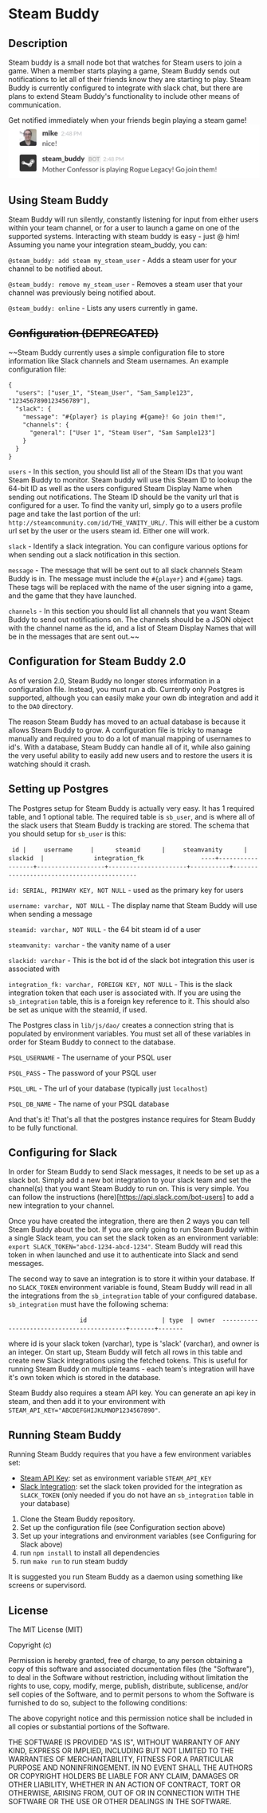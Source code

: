 # Steam Buddy

## Description
Steam buddy is a small node bot that watches for Steam users to join a game. When a member starts playing a game, Steam Buddy sends out notifications to let all of their friends know they are starting to play. Steam Buddy is currently configured to integrate with slack chat, but there are plans to extend Steam Buddy's functionality to include other means of communication.

Get notified immediately when your friends begin playing a steam game!
![Steam Buddy Screenshot](/img/steam_buddy.png)

## Using Steam Buddy
Steam Buddy will run silently, constantly listening for input from either users within your team channel, or for a user to launch a game on one of the supported systems. Interacting with steam buddy is easy - just @ him! Assuming you name your integration steam_buddy, you can:

`@steam_buddy: add steam my_steam_user` - Adds a steam user for your channel to be notified about.

`@steam_buddy: remove my_steam_user` - Removes a steam user that your channel was previously being notified about.

`@steam_buddy: online` - Lists any users currently in game.

## ~~Configuration (DEPRECATED)~~
~~Steam Buddy currently uses a simple configuration file to store information like Slack channels and Steam usernames. An example configuration file:

    {
      "users": ["user_1", "Steam_User", "Sam_Sample123", "1234567890123456789"],
	  "slack": {
	    "message": "#{player} is playing #{game}! Go join them!",
	    "channels": {
		  "general": ["User 1", "Steam User", "Sam Sample123"]
	    }
	  }	
	}

`users` - In this section, you should list all of the Steam IDs that you want Steam Buddy to monitor. Steam buddy will use this Steam ID to lookup the 64-bit ID as well as the users configured Steam Display Name when sending out notifications. The Steam ID should be the vanity url that is configured for a user. To find the vanity url, simply go to a users profile page and take the last portion of the url: `http://steamcommunity.com/id/THE_VANITY_URL/`. This will either be a custom url set by the user or the users steam id. Either one will work.

`slack` - Identify a slack integration. You can configure various options for when sending out a slack notification in this section.

  `message` - The message that will be sent out to all slack channels Steam Buddy is in. The message must include the `#{player}` and `#{game}` tags. These tags will be replaced with the name of the user signing into a game, and the game that they have launched.

  `channels` - In this section you should list all channels that you want Steam Buddy to send out notifications on. The channels should be a JSON object with the channel name as the id, and a list of Steam Display Names that will be in the messages that are sent out.~~

## Configuration for Steam Buddy 2.0
As of version 2.0, Steam Buddy no longer stores information in a configuration file. Instead, you must run a db. Currently only Postgres is supported, although you can easily make your own db integration and add it to the `DAO` directory.

The reason Steam Buddy has moved to an actual database is because it allows Steam Buddy to grow. A configuration file is tricky to manage manually and required you to do a lot of manual mapping of usernames to id's. With a database, Steam Buddy can handle all of it, while also gaining the very useful ability to easily add new users and to restore the users it is watching should it crash.

## Setting up Postgres
The Postgres setup for Steam Buddy is actually very easy. It has 1 required table, and 1 optional table. The required table is `sb_user`, and is where all of the slack users that Steam Buddy is tracking are stored. The schema that you should setup for `sb_user` is this:

` id |     username     |      steamid      |     steamvanity      |  slackid  |              integration_fk               
----+------------------+-------------------+----------------------+-----------+-------------------------------------------`


`id: SERIAL, PRIMARY KEY, NOT NULL` - used as the primary key for users

`username: varchar, NOT NULL` - The display name that Steam Buddy will use when sending a message

`steamid: varchar, NOT NULL` - the 64 bit steam id of a user

`steamvanity: varchar` - the vanity name of a user

`slackid: varchar` - This is the bot id of the slack bot integration this user is associated with

`integration_fk: varchar, FOREIGN KEY, NOT NULL` - This is the slack integration token that each user is associated with. If you are using the `sb_integration` table, this is a foreign key reference to it. This should also be set as unique with the steamid, if used.

The Postgres class in `lib/js/dao/` creates a connection string that is populated by environment variables. You must set all of these variables in order for Steam Buddy to connect to the database.

`PSQL_USERNAME` - The username of your PSQL user

`PSQL_PASS` - The password of your PSQL user

`PSQL_URL` - The url of your database (typically just `localhost`)

`PSQL_DB_NAME` - The name of your PSQL database

And that's it! That's all that the postgres instance requires for Steam Buddy to be fully functional.

## Configuring for Slack
In order for Steam Buddy to send Slack messages, it needs to be set up as a slack bot. Simply add a new bot integration to your slack team and set the channel(s) that you want Steam Buddy to run on. This is very simple. You can follow the instructions (here)[https://api.slack.com/bot-users] to add a new integration to your channel.

Once you have created the integration, there are then 2 ways you can tell Steam Buddy about the bot. If you are only going to run Steam Buddy within a single Slack team, you can set the slack token as an environment variable: `export SLACK_TOKEN="abcd-1234-abcd-1234"`. Steam Buddy will read this token in when launched and use it to authenticate into Slack and send messages.

The second way to save an integration is to store it within your database. If no `SLACK_TOKEN` environment variable is found, Steam Buddy will read in all the integrations from the `sb_integration` table of your configured database. `sb_integration` must have the following schema:

`                    id                     | type  | owner 
-------------------------------------------+-------+-------`

where id is your slack token (varchar), type is 'slack' (varchar), and owner is an integer. On start up, Steam Buddy will fetch all rows in this table and create new Slack integrations using the fetched tokens. This is useful for running Steam Buddy on multiple teams - each team's integration will have it's own token which is stored in the database.

Steam Buddy also requires a steam API key. You can generate an api key in steam, and then add it to your environment with `STEAM_API_KEY="ABCDEFGHIJKLMNOP1234567890"`.

## Running Steam Buddy
Running Steam Buddy requires that you have a few environment variables set:
* [Steam API Key](http://steamcommunity.com/dev/registerkey): set as environment variable `STEAM_API_KEY`
* [Slack Integration](https://api.slack.com/bot-users): set the slack token provided for the integration as `SLACK_TOKEN` (only needed if you do not have an `sb_integration` table in your database)

1. Clone the Steam Buddy repository.
2. Set up the configuration file (see Configuration section above)
3. Set up your integrations and environment variables (see Configuring for Slack above)
4. run `npm install` to install all dependencies
5. run `make run` to run steam buddy

It is suggested you run Steam Buddy as a daemon using something like screens or supervisord.

## License
The MIT License (MIT)

Copyright (c) <year> <copyright holders>

Permission is hereby granted, free of charge, to any person obtaining a copy
of this software and associated documentation files (the "Software"), to deal
in the Software without restriction, including without limitation the rights
to use, copy, modify, merge, publish, distribute, sublicense, and/or sell
copies of the Software, and to permit persons to whom the Software is
furnished to do so, subject to the following conditions:

The above copyright notice and this permission notice shall be included in
all copies or substantial portions of the Software.

THE SOFTWARE IS PROVIDED "AS IS", WITHOUT WARRANTY OF ANY KIND, EXPRESS OR
IMPLIED, INCLUDING BUT NOT LIMITED TO THE WARRANTIES OF MERCHANTABILITY,
FITNESS FOR A PARTICULAR PURPOSE AND NONINFRINGEMENT. IN NO EVENT SHALL THE
AUTHORS OR COPYRIGHT HOLDERS BE LIABLE FOR ANY CLAIM, DAMAGES OR OTHER
LIABILITY, WHETHER IN AN ACTION OF CONTRACT, TORT OR OTHERWISE, ARISING FROM,
OUT OF OR IN CONNECTION WITH THE SOFTWARE OR THE USE OR OTHER DEALINGS IN
THE SOFTWARE.
